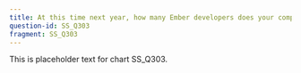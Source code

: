 ```yaml
---
title: At this time next year, how many Ember developers does your company plan to employ?
question-id: SS_Q303
fragment: SS_Q303
---
```

This is placeholder text for chart SS_Q303.
